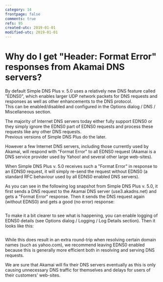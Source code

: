 ```yaml
---
category: 14
frontpage: false
comments: true
refs: 95
created-utc: 2019-01-01
modified-utc: 2019-01-01
---
```

# Why do I get "Header: Format Error" responses from Akamai DNS servers?

By default Simple DNS Plus v. 5.0 uses a relatively new DNS feature called "EDNS0", which enables larger UDP network packets for DNS requests and responses as well as other enhancements to the DNS protocol.  
This can be enabled/disabled and configured in the Options dialog / DNS / Miscellaneous section.

The majority of Internet DNS servers today either fully support EDNS0 or they simply ignore the EDNS0 part of EDNS0 requests and process these requests like any other DNS requests.  
Previous versions of Simple DNS Plus do the later.

However a few Internet DNS servers, including those currently used by Akamai, will respond with "Format Error" to all EDNS0 request (Akamai is a DNS service provider used by Yahoo! and several other large web-sites).

When Simple DNS Plus v. 5.0 receives such a "Format Error" in response to an EDNS0 request, it will simply re-send the request without EDNS0 (a standard RFC behaviour used by all EDNS0 enabled DNS servers).

As you can see in the following log snapshot from Simple DNS Plus v. 5.0, it first sends a DNS request to the Akamai DNS server (use3.akadns.net) and gets a "Format Error" response. Then it sends the DNS request again (without EDNS0) and gets a good (no error) response:

<pre></pre>
To make it a bit clearer to see what is happening, you can enable logging of EDNS0 details (see Options dialog / Logging / Log Details section). Then it looks like this:

<pre></pre>
While this does result in an extra round-trip when resolving certain domain names (such as yahoo.com), we recommend leaving EDNS0 enabled because this is generally more efficient both in resolving and serving DNS requests.

We are sure that Akamai will fix their DNS servers eventually as this is only causing unnecessary DNS traffic for themselves and delays for users of their customers' web-sites.

